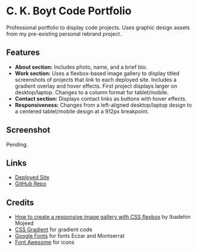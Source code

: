 # C. K. Boyt Code Portfolio
Professional portfolio to display code projects. Uses graphic design assets from my pre-existing personal rebrand project.

## Features
- **About section:** Includes photo, name, and a brief bio.
- **Work section:** Uses a flexbox-based image gallery to display titled screenshots of projects that link to each deployed site. Includes a gradient overlay and hover effects. First project displays larger on desktop/laptop. Changes to a column format for tablet/mobile.
- **Contact section:** Displays contact links as buttons with hover effects.
- **Responsiveness:** Changes from a left-aligned desktop/laptop design to a centered tablet/mobile design at a 912px breakpoint.

## Screenshot
Pending.

## Links
- [Deployed Site](https://ckboytgt.github.io/ckboyt-portfolio/)
- [GitHub Repo](https://github.com/CKBoytGT/ckboyt-portfolio)

## Credits
- [How to create a responsive image gallery with CSS flexbox](https://blog.logrocket.com/responsive-image-gallery-css-flexbox/) by Ibadehin Mojeed
- [CSS Gradient](https://cssgradient.io/) for gradient code
- [Google Fonts](https://fonts.google.com/) for fonts Eczar and Montserrat
- [Font Awesome](https://fontawesome.com/) for icons
